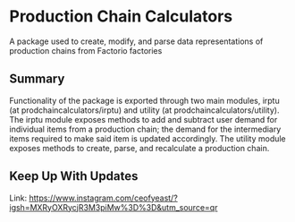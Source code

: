 # Production Chain Calculators

A package used to create, modify, and parse data representations of production chains from Factorio factories

## Summary

Functionality of the package is exported through two main modules, irptu (at prodchaincalculators/irptu) and utility (at prodchaincalculators/utility). The irptu module exposes methods to add and subtract user demand for individual items from a production chain; the demand for the intermediary items required to make said item is updated accordingly. The utility module exposes methods to create, parse, and recalculate a production chain. 

## Keep Up With Updates

Link:
https://www.instagram.com/ceofyeast/?igsh=MXRyOXRycjR3M3piMw%3D%3D&utm_source=qr
